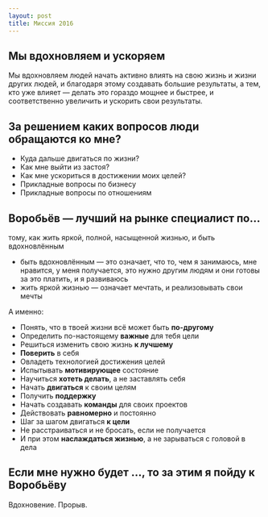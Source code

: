 ```yaml
---
layout: post
title: Миссия 2016
---
```


## Мы вдохновляем и ускоряем

Мы вдохновляем людей начать активно влиять на свою жизнь и жизни других людей, и благодаря этому создавать большие результаты, а тем, кто уже влияет — делать это гораздо мощнее и быстрее, и соответственно увеличить и ускорить свои результаты.

## За решением каких вопросов люди обращаются ко мне?

- Куда дальше двигаться по жизни?
- Как мне выйти из застоя?
- Как мне ускориться в достижении моих целей?
- Прикладные вопросы по бизнесу
- Прикладные вопросы по отношениям

## Воробьёв — лучший на рынке специалист по…

тому, как жить яркой, полной, насыщенной жизнью, и быть вдохновлённым

- быть вдохновлённым — это означает, что то, чем я занимаюсь, мне нравится, у меня получается, это нужно другим людям и они готовы за это платить, и я развиваюсь
- жить яркой жизнью — означает мечтать, и реализовывать свои мечты

А именно:

- Понять, что в твоей жизни всё может быть **по-другому**
- Определить по-настоящему **важные** для тебя цели
- Решиться изменить свою жизнь **к лучшему**
- **Поверить** в себя
- Овладеть технологией достижения целей
- Испытывать **мотивирующее** состояние
- Научиться **хотеть делать**, а не заставлять себя
- Начать **двигаться** к своим целям
- Получить **поддержку**
- Начать создавать **команды** для своих проектов
- Действовать **равномерно** и постоянно
- Шаг за шагом двигаться **к цели**
- Не расстраиваться и не бросать, если не получается
- И при этом **наслаждаться жизнью**, а не зарываться с головой в дела

## Если мне нужно будет ..., то за этим я пойду к Воробьёву

Вдохновение. Прорыв.